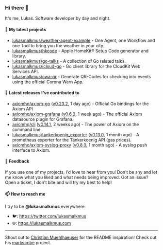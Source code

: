 ### Hi there 👋

It's me, Lukas. Software developer by day and night.

#### 🌱 My latest projects

- [lukasmalkmus/weather-agent-example](https://github.com/lukasmalkmus/weather-agent-example) - One Agent, one Workflow and one Tool to bring you the weather in your city.
- [lukasmalkmus/hkcode](https://github.com/lukasmalkmus/hkcode) - Apple HomeKit® Setup Code generator and library.
- [lukasmalkmus/go-talks](https://github.com/lukasmalkmus/go-talks) - A collection of Go related talks.
- [lukasmalkmus/icloud-go](https://github.com/lukasmalkmus/icloud-go) - Go client library for the CloudKit Web Services API.
- [lukasmalkmus/cwa-qr](https://github.com/lukasmalkmus/cwa-qr) - Generate QR-Codes for checking into events using the official Corona Warn App.

#### 🔭 Latest releases I've contributed to

- [axiomhq/axiom-go](https://github.com/axiomhq/axiom-go) ([v0.23.2](https://github.com/axiomhq/axiom-go/releases/tag/v0.23.2), 1 day ago) - Official Go bindings for the Axiom API
- [axiomhq/axiom-grafana](https://github.com/axiomhq/axiom-grafana) ([v0.6.2](https://github.com/axiomhq/axiom-grafana/releases/tag/v0.6.2), 1 week ago) - The official Axiom datasource plugin for Grafana.
- [axiomhq/cli](https://github.com/axiomhq/cli) ([v0.14.1](https://github.com/axiomhq/cli/releases/tag/v0.14.1), 2 weeks ago) - The power of Axiom on the command line.
- [lukasmalkmus/tankerkoenig_exporter](https://github.com/lukasmalkmus/tankerkoenig_exporter) ([v0.13.0](https://github.com/lukasmalkmus/tankerkoenig_exporter/releases/tag/v0.13.0), 1 month ago) - A prometheus exporter for the Tankerkoenig API (gas prices).
- [axiomhq/axiom-syslog-proxy](https://github.com/axiomhq/axiom-syslog-proxy) ([v0.8.0](https://github.com/axiomhq/axiom-syslog-proxy/releases/tag/v0.8.0), 1 month ago) - A syslog push interface to Axiom.

#### 💬 Feedback

If you use one of my projects, I'd love to hear from you! Don't be shy and let
me know what you liked and what needs being improved. Got an issue? Open a
ticket, I don't bite and will try my best to help!

#### 📫 How to reach me

I try to be **@lukasmalkmus** everywhere:

- 🐦: https://twitter.com/lukasmalkmus
- 🌐: https://lukasmalkmus.com

---

Shout out to [Christian Muehlhaeuser](https://github.com/muesli) for the README
inspiration! Check out his [markscribe](https://github.com/muesli/markscribe)
project.
